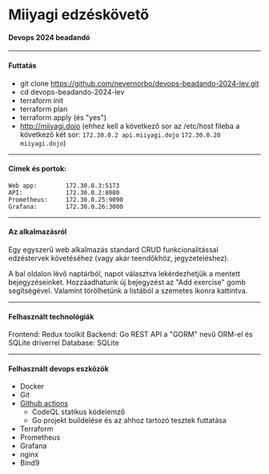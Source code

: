 # Miiyagi edzéskövető

#### Devops 2024 beadandó

---

#### Futtatás

-   git clone https://github.com/nevernorbo/devops-beadando-2024-lev.git
-   cd devops-beadando-2024-lev
-   terraform init
-   terraform plan
-   terraform apply (és "yes")
-   http://miiyagi.dojo
    (ehhez kell a következő sor az /etc/host fileba a következő két sor:
    `172.30.0.2 api.miiyagi.dojo`
    `172.30.0.20 miiyagi.dojo`)

---

#### Címek és portok:

```
Web app:        172.30.0.3:5173
API:            172.30.0.2:8080
Prometheus:     172.30.0.25:9090
Grafana:        172.30.0.26:3000
```

---

#### Az alkalmazásról

Egy egyszerű web alkalmazás standard CRUD funkcionalitással edzéstervek követéséhez (vagy akár teendőkhöz, jegyzeteléshez).

A bal oldalon lévő naptárból, napot választva lekérdezhetjük a mentett bejegyzéseinket.
Hozzáadhatunk új bejegyzést az "Add exercise" gomb segítségével.
Valamint törölhetünk a listából a szemetes ikonra kattintva.

---

#### Felhasznált technológiák

Frontend: Redux toolkit
Backend: Go REST API a "GORM" nevű ORM-el és SQLite driverrel
Database: SQLite

---

#### Felhasznált devops eszközök

-   Docker
-   Git
-   [Github actions](https://github.com/nevernorbo/devops-beadando-2024-lev/actions)
    -   CodeQL statikus kódelemző
    -   Go projekt buildelése és az ahhoz tartozó tesztek futtatása
-   Terraform
-   Prometheus
-   Grafana
-   nginx
-   Bind9
